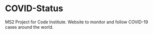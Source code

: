 # COVID-Status
MS2 Project for Code Institute. Website to monitor and follow COVID-19 cases around the world. 
